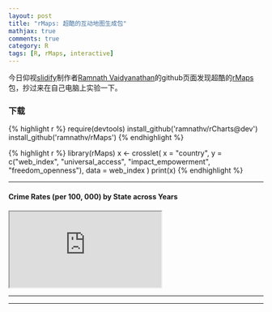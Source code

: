 ```yaml
---
layout: post
title: "rMaps: 超酷的互动地图生成包"
mathjax: true
comments: true
category: R
tags: [R, rMaps, interactive]
---
```


今日仰视[slidify](https://github.com/ramnathv/slidify)制作者[Ramnath Vaidyanathan](https://github.com/ramnathv)的github页面发现超酷的[rMaps](https://github.com/ramnathv/rMaps)包，抄过来在自己电脑上实验一下。


### 下载

{% highlight r %}
require(devtools)
install_github('ramnathv/rCharts@dev')
install_github('ramnathv/rMaps')
{% endhighlight %}


{% highlight r %}
library(rMaps)
x <- crosslet(
  x = "country", 
  y = c("web_index", "universal_access", "impact_empowerment", "freedom_openness"),
  data = web_index
)
print(x)
{% endhighlight %}


<hr/>

#### Crime Rates (per 100, 000) by State across Years
<iframe src='http://winterwang.github.io/_includes/animated_choro.html' scrolling='no' seamless class='rChart datamaps ' 
  id=iframe-chart_1></iframe>

<hr/>

---